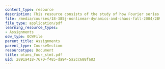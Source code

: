 ```yaml
---
content_type: resource
description: This resource consists of the study of how Fourier series converges.
file: /media/courses/18-385j-nonlinear-dynamics-and-chaos-fall-2004/2891a4187670f485da945a2cc688fa83_otans_four_stmt.pdf
file_type: application/pdf
learning_resource_types:
- Assignments
ocw_type: OCWFile
parent_title: Assignments
parent_type: CourseSection
resourcetype: Document
title: otans_four_stmt.pdf
uid: 2891a418-7670-f485-da94-5a2cc688fa83
---
```

